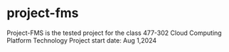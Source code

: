 # project-fms
Project-FMS is the tested project for the class 477-302 Cloud Computing Platform Technology
Project start date: Aug 1,2024
